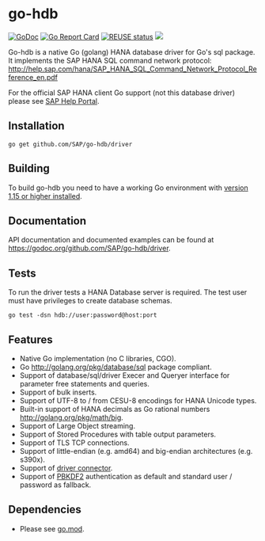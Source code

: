 go-hdb
======

[![GoDoc](https://godoc.org/github.com/SAP/go-hdb/driver?status.png)](https://godoc.org/github.com/SAP/go-hdb/driver)
[![Go Report Card](https://goreportcard.com/badge/github.com/SAP/go-hdb)](https://goreportcard.com/report/github.com/SAP/go-hdb)
[![REUSE status](https://api.reuse.software/badge/git.fsfe.org/reuse/api)](https://api.reuse.software/info/git.fsfe.org/reuse/api)
![](https://github.com/SAP/go-hdb/workflows/build/badge.svg)

Go-hdb is a native Go (golang) HANA database driver for Go's sql package. It implements the SAP HANA SQL command network protocol:  
<http://help.sap.com/hana/SAP_HANA_SQL_Command_Network_Protocol_Reference_en.pdf>

For the official SAP HANA client Go support (not this database driver) please see [SAP Help Portal](https://help.sap.com/viewer/0eec0d68141541d1b07893a39944924e/2.0.02/en-US/0ffbe86c9d9f44338441829c6bee15e6.html).

## Installation

```
go get github.com/SAP/go-hdb/driver
```

## Building

To build go-hdb you need to have a working Go environment with [version 1.15 or higher installed](https://golang.org/dl/).

## Documentation

API documentation and documented examples can be found at <https://godoc.org/github.com/SAP/go-hdb/driver>.

## Tests

To run the driver tests a HANA Database server is required. The test user must have privileges to create database schemas.

```
go test -dsn hdb://user:password@host:port
```

## Features

* Native Go implementation (no C libraries, CGO).
* Go <http://golang.org/pkg/database/sql> package compliant.
* Support of database/sql/driver Execer and Queryer interface for parameter free statements and queries.
* Support of bulk inserts.
* Support of UTF-8 to / from CESU-8 encodings for HANA Unicode types.
* Built-in support of HANA decimals as Go rational numbers <http://golang.org/pkg/math/big>.
* Support of Large Object streaming.
* Support of Stored Procedures with table output parameters.
* Support of TLS TCP connections.
* Support of little-endian (e.g. amd64) and big-endian architectures (e.g. s390x).
* Support of [driver connector](https://golang.org/pkg/database/sql/driver/#Connector).
* Support of [PBKDF2](https://tools.ietf.org/html/rfc2898) authentication as default and standard user / password as fallback.

## Dependencies

* Please see [go.mod](https://github.com/SAP/go-hdb/blob/main/go.mod).
